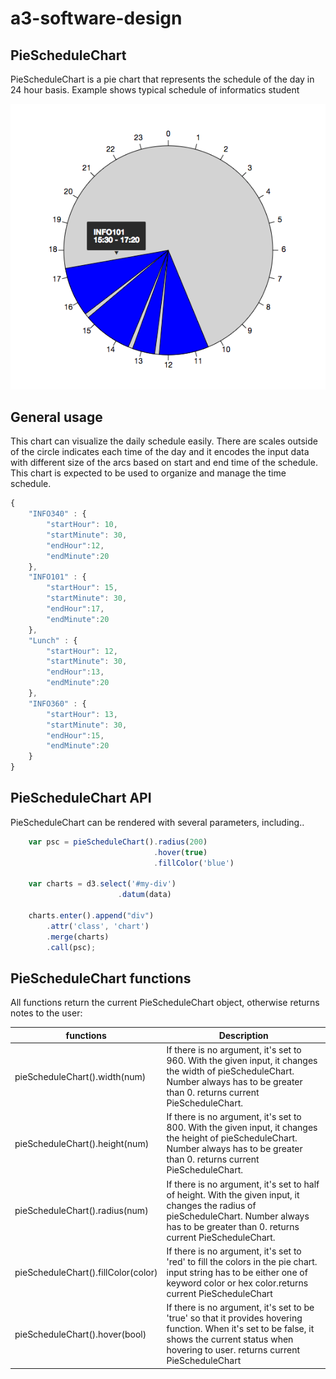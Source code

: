 # a3-software-design

## PieScheduleChart
PieScheduleChart is a pie chart that represents the schedule of the day in 24 hour basis. Example shows typical schedule of informatics student

![Example of PieScheduleChart](img/example1.png)

## General usage
This chart can visualize the daily schedule easily. There are scales outside of the circle indicates each time of the day and it encodes the input data with different size of the arcs based on start and end time of the schedule. This chart is expected to be used to organize and manage the time schedule. 
```javascript
{
    "INFO340" : {
        "startHour": 10,
        "startMinute": 30,
        "endHour":12,
        "endMinute":20
    },
    "INFO101" : {
        "startHour": 15,
        "startMinute": 30,
        "endHour":17,
        "endMinute":20
    },
    "Lunch" : {
        "startHour": 12,
        "startMinute": 30,
        "endHour":13,
        "endMinute":20
    },
    "INFO360" : {
        "startHour": 13,
        "startMinute": 30,
        "endHour":15,
        "endMinute":20
    }
}
```


## PieScheduleChart API

PieScheduleChart can be rendered with several parameters, including..
```javascript
    var psc = pieScheduleChart().radius(200)
                                .hover(true)
                                .fillColor('blue')

    var charts = d3.select('#my-div')
                        .datum(data)

    charts.enter().append("div")
        .attr('class', 'chart')
        .merge(charts)
        .call(psc);
```


## PieScheduleChart functions

All functions return the current PieScheduleChart object, otherwise returns notes to the user:

|functions      |Description|
|---------------|-----------|
|pieScheduleChart().width(num)|If there is no argument, it's set to 960. With the given input, it changes the width of pieScheduleChart. Number always has to be greater than 0. returns current PieScheduleChart.|
|pieScheduleChart().height(num)|If there is no argument, it's set to 800. With the given input, it changes the height of pieScheduleChart. Number always has to be greater than 0. returns current PieScheduleChart.|
|pieScheduleChart().radius(num)|If there is no argument, it's set to half of height. With the given input, it changes the radius of pieScheduleChart. Number always has to be greater than 0. returns current PieScheduleChart.|
|pieScheduleChart().fillColor(color)|If there is no argument, it's set to 'red' to fill the colors in the pie chart. input string has to be either one of keyword color or hex color.returns current PieScheduleChart
|pieScheduleChart().hover(bool)|If there is no argument, it's set to be 'true' so that it provides hovering function. When it's set to be false, it shows the current status when hovering to user. returns current PieScheduleChart|
